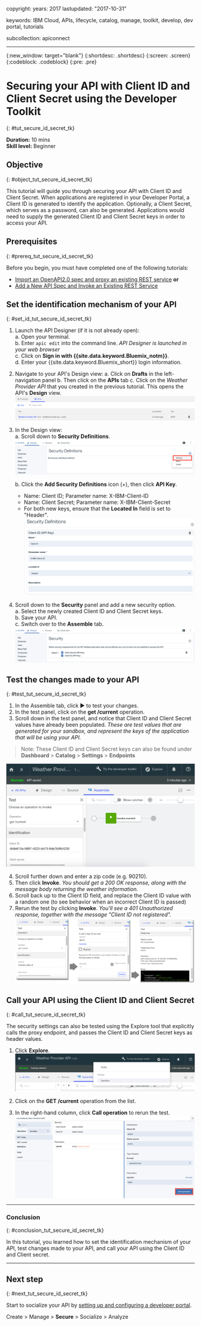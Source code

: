 
copyright:
  years: 2017
lastupdated: "2017-10-31"

keywords: IBM Cloud, APIs, lifecycle, catalog, manage, toolkit, develop, dev portal, tutorials

subcollection: apiconnect

---

{:new_window: target="blank"}
{:shortdesc: .shortdesc}
{:screen: .screen}
{:codeblock: .codeblock}
{:pre: .pre}

# Securing your API with Client ID and Client Secret using the Developer Toolkit
{: #tut_secure_id_secret_tk}

**Duration:** 10 mins  
**Skill level:** Beginner


## Objective
{: #object_tut_secure_id_secret_tk}

This tutorial will guide you through securing your API with Client ID and Client Secret. When applications are registered in your Developer Portal, a Client ID is generated to identify the application. Optionally, a Client Secret, which serves as a password, can also be generated. Applications would need to supply the generated Client ID and Client Secret keys in order to access your API.


## Prerequisites
{: #prereq_tut_secure_id_secret_tk}

Before you begin, you must have completed one of the following tutorials:
- [Import an OpenAPI2.0 spec and proxy an existing REST service](/docs/services/apiconnect/tutorials?topic=tut_rest_landing)
**or**  
- [Add a New API Spec and Invoke an Existing REST Service](/docs/services/apiconnect/tutorials?topic=tut_rest_landing)


## Set the identification mechanism of your API
{: #set_id_tut_secure_id_secret_tk}

1. Launch the API Designer (if it is not already open):  
   a. Open your terminal.  
   b. Enter `apic edit` into the command line. _API Designer is launched in your web browser_    
   c. Click on **Sign in with {{site.data.keyword.Bluemix_notm}}**.  
   d. Enter your {{site.data.keyword.Bluemix_short}} login information.  

2. Navigate to your API's Design view:
    a. Click on **Drafts** in the left-navigation panel 
    b. Then click on the **APIs** tab
    c. Click on the _Weather Provider API_ that you created in the previous tutorial. This opens the API's **Design** view.  
    ![](images/1_goto_drafts_api.png)  

3. In the Design view:  
   a. Scroll down to **Security Definitions**.  
    ![](images/1b.png) 

   b. Click the **Add Security Definitions** icon (+), then click **API Key**.  
      - Name: Client ID; Parameter name: X-IBM-Client-ID  
      - Name: Client Secret; Parameter name: X-IBM-Client-Secret  
      - For both new keys, ensure that the **Located In** field is set to "Header".  
      ![](images/2a.png)    

4. Scroll down to the **Security** panel and add a new security option.  
   a. Select the newly created Client ID and Client Secret keys.  
   b. Save your API.  
   c. Switch over to the **Assemble** tab.  
    ![](images/3a.png) 

## Test the changes made to your API
{: #test_tut_secure_id_secret_tk}

1. In the Assemble tab, click ► to test your changes.
2. In the test panel, click on the **get /current** operation.
3. Scroll down in the test panel, and notice that Client ID and Client Secret values have already been populated. _These are test values that are generated for your sandbox, and represent the keys of the application that will be using your API._  
> Note: These Client ID and Client Secret keys can also be found under  **Dashboard** > **Catalog** > **Settings** > **Endpoints**  

 ![](images/test_api_keys_1.png)

4. Scroll further down and enter a zip code (e.g. 90210). 
5. Then click **Invoke**. _You should get a 200 OK response, along with the message body returning the weather information._  
6. Scroll back up to the Client ID field, and replace the Client ID value with a random one (to see behavior when an incorrect Client ID is passed)  
7. Rerun the test by clicking **Invoke**. _You'll see a 401 Unauthorized response, together with the message "Client ID not registered"._  
  ![](images/test_api_keys_3.png)  
  

## Call your API using the Client ID and Client Secret
{: #call_tut_secure_id_secret_tk}

The security settings can also be tested using the Explore tool that explicitly calls the proxy endpoint, and passes the Client ID and Client Secret keys as header values.


1. Click **Explore**.
    ![](images/explore_1.png)

2. Click on the **GET /current** operation from the list.  

3. In the right-hand column, click **Call operation** to rerun the test.  
    ![](images/4.png)  
    
---

### Conclusion
{: #conclusion_tut_secure_id_secret_tk}

In this tutorial, you learned how to set the identification mechanism of your API, test changes made to your API, and call your API using the Client ID and Client secret. 

---

## Next step
{: #next_tut_secure_id_secret_tk}

Start to socialize your API by [setting up and configuring a developer portal](tut_config_dev_portal.html).

Create > Manage > **Secure** > Socialize > Analyze
